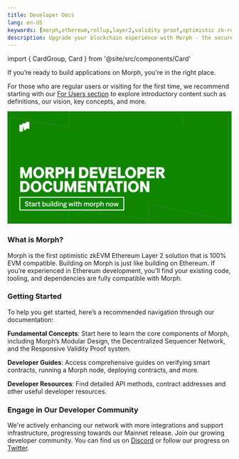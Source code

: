 ```yaml
---
title: Developer Docs
lang: en-US
keywords: [morph,ethereum,rollup,layer2,validity proof,optimistic zk-rollup]
description: Upgrade your blockchain experience with Morph - the secure decentralized, cost0efficient, and high-performing optimistic zk-rollup solution. Try it now!
---
```

import { CardGroup, Card } from '@site/src/components/Card'

If you’re ready to build applications on Morph, you're in the right place. 


For those who are regular users or visiting for the first time, we recommend starting with our [For Users section](../about-morph/0-user-navigation-page.md) to explore introductory content such as definitions, our vision, key concepts, and more.

![devintro](../../assets/docs/dev/devintro.png)

### What is Morph?

Morph is the first optimistic zkEVM Ethereum Layer 2 solution that is 100% EVM compatible. Building on Morph is just like building on Ethereum. If you’re experienced in Ethereum development, you'll find your existing code, tooling, and dependencies are fully compatible with Morph.
### Getting Started

To help you get started, here’s a recommended navigation through our documentation:

**Fundamental Concepts**: Start here to learn the core components of Morph, including Morph’s Modular Design, the Decentralized Sequencer Network, and the Responsive Validity Proof system.

<CardGroup className="grid-cols-3">
  <Card
    href="/docs/how-morph-works/decentralized-sequencers/morph-decentralized-sequencer-network"
    icon="/img/cards/research.svg"
    text="Decentralized Sequencers" />
  <Card 
    href="/docs/how-morph-works/optimistic-zkevm"
    icon="/img/cards/research.svg"
    text="Optimistic zkEVM" />
  <Card
    href="/docs/how-morph-works/general-protocol-design/rollup"
    icon="/img/cards/research.svg"
    text="General Protocol Design" />
</CardGroup>

**Developer Guides**: Access comprehensive guides on verifying smart contracts, running a Morph node, deploying contracts, and more.

<CardGroup className="grid-cols-3">
  <Card
    href="/docs/build-on-morph/build-on-morph/development-setup"
    icon="/img/cards/dev.svg"
    text="Development Setup" />
  <Card 
    href="/docs/build-on-morph/build-on-morph/verify-your-smart-contracts"
    icon="/img/cards/dev.svg"
    text="Verify Your Contracts" />
  <Card
    href="/docs/build-on-morph/build-on-morph/bridge-between-morph-and-ethereum"
    icon="/img/cards/bridge.svg"
    text="Ethereum <=> Morph Bridge" />
<Card
    href="/docs/build-on-morph/sdk/globals"
    icon="/img/cards/dev.svg"
    text="Using SDK" />
  <Card 
    href="/docs/build-on-morph/developer-resources/node-operation/full-node/run-in-docker"
   icon="/img/cards/node.svg"
    text="Node Operations" />
  <Card
    href="/docs/build-on-morph/developer-resources/use-ecosystem-developer-tools/safe-multi-signature-wallet"
   icon="/img/cards/tools.svg"
    text="Leverage Ecosystem Infra" />
</CardGroup>

**Developer Resources**: Find detailed API methods, contract addresses and other useful developer resources.
<CardGroup className="grid-cols-3">
  <Card 
    href="/docs/build-on-morph/developer-resources/contracts"
   icon="/img/cards/contract.svg"
    text="Contract Addresses" />
  <Card 
    href="/docs/build-on-morph/developer-resources/dapp-examples-on-morph"
    icon="/img/cards/guide.svg"
    text="Dapp Examples" />
  <Card
    href="/docs/build-on-morph/developer-resources/morph-json-rpc-api-methods"
    icon="/img/cards/tools.svg"
    text="Morph JSON-RPC API" />
</CardGroup>

### Engage in Our Developer Community​

We're actively enhancing our network with more integrations and support infrastructure, progressing towards our Mainnet release. Join our growing developer community. You can find us on [Discord](https://discord.com/invite/L2Morph) or follow our progress on [Twitter](https://twitter.com/Morphl2).
